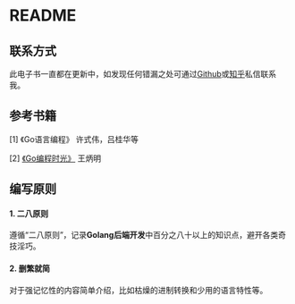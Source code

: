 # README

## 联系方式

此电子书一直都在更新中，如发现任何错漏之处可通过[Github](https://github.com/TOMO-CAT/GolangNote)或[知乎](https://www.zhihu.com/people/mian-bei-juan-da-cong)私信联系我。

## 参考书籍

[1] 《Go语言编程》 许式伟，吕桂华等

[2] [《Go编程时光》](http://golang.iswbm.com/en/latest/preface.html) 王炳明

## 编写原则

#### 1. 二八原则

遵循“二八原则”，记录**Golang后端开发**中百分之八十以上的知识点，避开各类奇技淫巧。

#### 2. 删繁就简

对于强记忆性的内容简单介绍，比如枯燥的进制转换和少用的语言特性等。



